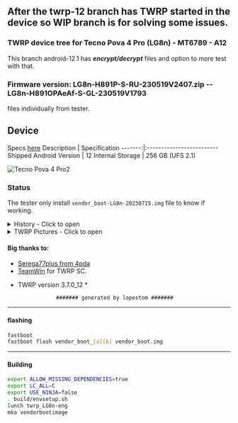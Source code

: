 ## After the twrp-12 branch has TWRP started in the device so WIP branch is for solving some issues.

### TWRP device tree for Tecno Pova 4 Pro (LG8n) - MT6789 - A12 

This branch android-12.1 has ***encrypt/decrypt*** files and option to more test with that. 

### Firmware version: LG8n-H891P-S-RU-230519V2407.zip -- LG8n-H891OPAeAf-S-GL-230519V1793
files individually from tester.

## Device

Specs [here](https://www.gsmarena.com/tecno_pova_4_pro-11925.php)
Description | Specification
-------:|:-------------------------
Shipped Android Version | 12
Internal Storage | 256 GB (UFS 2.1)

![Tecno Pova 4 Pro2](https://cdn-files.kimovil.com/default/0007/90/thumb_689602_default_big.jpg)

### Status

The tester only install `vendor_boot-LG8n-20230715.img` file to know if working.
<details><summary>History - Click to open</summary>
<p>
The first test.

### First img Test
Some tests was made: 
* Initial DT: 2023-07-15
   Compiled img file 2023-07-15 and tested in 2023-07-16

- MT6789 - A12
  - Status: booted??
  - [?] booted

   - vendor_boot-LG8n-20230715.img => Working?? Not working?
  - [?] Working

</p>
</details>

<details><summary>TWRP Pictures - Click to open</summary>
<p>

![TWRP Touch screen fixed](https://github.com/lopestom/)

![TWRP Encryption/Decryption fixed](https://github.com/lopestom/)

</p>
</details>

#### Big thanks to:

- [Serega77plus from 4pda](https://4pda.to/forum/index.php?showuser=5528632)
- [TeamWin](https://github.com/TeamWin) for TWRP SC.
* TWRP version 3.7.0_12 *

                  ####### generated by lopestom #######
-----
#### flashing

```bash
fastboot
fastboot flash vendor_boot_[a][b] vendor_boot.img
```

-----
#### Building

```bash
export ALLOW_MISSING_DEPENDENCIES=true
export LC_ALL=C
export USE_NINJA=false
. build/envsetup.sh
lunch twrp_LG8n-eng
mka vendorbootimage
```
